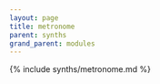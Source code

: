 ```yaml
---
layout: page
title: metronome
parent: synths
grand_parent: modules
---
```


{% include synths/metronome.md %}
